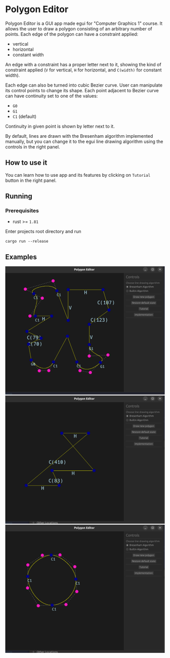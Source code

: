 # Polygon Editor

Polygon Editor is a GUI app made egui for "Computer Graphics 1" course.
It allows the user to draw a polygon consisting of an arbitrary number of points.
Each edge of the polygon can have a constraint applied:
 - vertical
 - horizontal
 - constant width

An edge with a constraint has a proper letter next to it, showing the kind of constraint applied (`V` for vertical, `H` for horizontal, and `C(width)` for constant width).

Each edge can also be turned into cubic Bezier curve. User can manipulate its control points to change its shape. Each point adjacent to Bezier curve can have continuity set to one of the values:
 - `G0`
 - `G1`
 - `C1` (default)  

Continuity in given point is shown by letter next to it.

By default, lines are drawn with the Bresenham algorithm implemented manually, but you can change it to the egui line drawing algorithm using the controls in the right panel.

## How to use it
You can learn how to use app and its features by clicking on `Tutorial` button in the right panel.

## Running 

### Prerequisites
- rust >= `1.81`

Enter projects root directory and run
```shell
cargo run --release
```

## Examples

![default screen](examples/default-screen.png)
![edges with constraints](examples/edges_with_constraints.png)
![circle-like shape](examples/circle-like-shape.png)